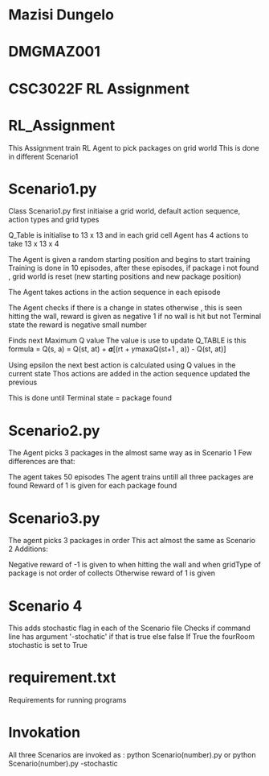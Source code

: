 # Mazisi Dungelo
# DMGMAZ001
# CSC3022F RL Assignment

# RL_Assignment
This Assignment train RL Agent to pick packages on grid world
This is done in different Scenario1

# Scenario1.py
Class Scenario1.py first initiaise a grid world, default action sequence, action types and grid types

Q_Table is initialise to 13 x 13 and in each grid cell Agent has 4 actions to take 13 x 13 x 4

The Agent is given a random starting position and begins to start training 
Training is done in 10 episodes, after these episodes, if package i not found , grid world is reset (new starting positions and new package position)

The Agent takes actions in the action sequence in each episode 

The Agent checks if there is a change in states otherwise , this is seen hitting the wall, reward is given as negative 1
if no wall is hit but not Terminal state the reward is negative small number 

Finds next Maximum Q value
The value is use to update Q_TABLE is this formula = Q(s, a) = Q(st, at) + 𝜶[(rt + 𝛾maxaQ(st+1 , a)) - Q(st, at)]

Using epsilon the next best action is calculated using Q values in the current state
Thos actions are added in the action sequence updated the previous

This is done until Terminal state = package found

# Scenario2.py
The Agent picks 3 packages in the almost same way as in Scenario 1
Few differences are that:

The agent takes 50 episodes
The agent trains untill all three packages are found
Reward of 1 is given for each package found 

# Scenario3.py
The agent picks 3 packages in order
This act almost the same as Scenario 2
Additions:

Negative reward of -1 is given to when hitting the wall and when gridType of package is not order of collects
Otherwise reward of 1 is given

# Scenario 4
This adds stochastic flag in each of the Scenario file
Checks if command line has argument '-stochatic' if that is true else false
If True the fourRoom stochastic is set to True

# requirement.txt
Requirements for running programs

# Invokation
All three Scenarios are invoked as :
python Scenario(number).py 
or 
python Scenario(number).py -stochastic

